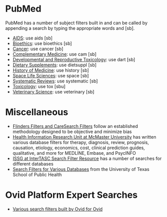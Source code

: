 # PubMed

PubMed has a number of subject filters built in and can be called by appending a search by typing the appropriate words and [sb].

* [AIDS](https://www.nlm.nih.gov/bsd/pubmed_subsets/aids_strategy.html): use aids [sb]
* [Bioethics](https://www.nlm.nih.gov/bsd/pubmed_subsets/bioethics_strategy.html): use bioethics [sb]
* [Cancer](https://www.nlm.nih.gov/bsd/pubmed_subsets/cancer_strategy.html): use cancer [sb]
* [Complementary Medicine](https://www.nlm.nih.gov/bsd/pubmed_subsets/comp_med_strategy.html): use cam [sb]
* [Developmental and Reproductive Toxicology](https://www.nlm.nih.gov/bsd/pubmed_subsets/dart_strategy.html): use dart [sb]
* [Dietary Supplements](https://www.nlm.nih.gov/bsd/pubmed_subsets/diet_strategy.html): use dietsuppl [sb]
* [History of Medicine](https://www.nlm.nih.gov/bsd/pubmed_subsets/history_strategy.html): use history [sb]
* [Space Life Sciences](https://www.nlm.nih.gov/bsd/pubmed_subsets/space_strategy.html): use space [sb]
* [Systematic Reviews](https://www.nlm.nih.gov/bsd/pubmed_subsets/sysreviews_strategy.html): use systematic [sb]
* [Toxicology](https://www.nlm.nih.gov/bsd/pubmed_subsets/tox_strategy.html): use tox [sbu]
* [Veterinary Science](https://www.nlm.nih.gov/services/queries/veterinarymed_details.html): use veterinary [sb]

# Miscellaneous

* [Flinders Filters and CareSearch Filters](https://www.flinders.edu.au/flinders-digital-health-research-centre/flinders-filters) follow an established methodology designed to be objective and minimize bias
* [Health Information Research Unit at McMaster University](https://hiru.mcmaster.ca/hiru/HIRU_Hedges_home.aspx) has written various database filters for therapy, diagnosis, review, prognosis, causation, etiology, economics, cost, clinical prediction guides, qualitative, and more for MEDLINE, Embase, and PsycINFO
* [ISSG at InterTASC Search Filter Resource](https://sites.google.com/a/york.ac.uk/issg-search-filters-resource/home) has a number of searches for different databases
* [Search Filters for Various Databases](https://browse.welch.jhmi.edu/search-filters/ibguides.sph.uth.tmc.edu/c.php?g=543319&p=3723017) from the University of Texas School of Public Health

# Ovid Platform Expert Searches

* [Various search filters built by Ovid for Ovid](http://resourcecenter.ovid.com/site/resources/expert_search/healthexp.html#OvidFilters)
